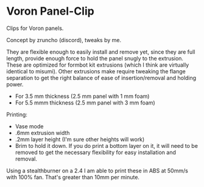 
# Voron Panel-Clip
Clips for Voron panels.

Concept by zruncho (discord), tweaks by me.

They are flexible enough to easily install and remove yet, since they are full length, provide enough force to hold the panel snugly to the extrusion. These are optimized for formbot kit extrusions (which I think are virtually identical to misumi). Other extrusions make require tweaking the flange separation to get the right balance of ease of insertion/removal and holding power.

* For 3.5 mm thickness (2.5 mm panel with 1 mm foam)
* For 5.5 mmm thickness (2.5 mm panel with 3 mm foam)


Printing:
- Vase mode
- .6mm extrusion width
- .2mm layer height (I'm sure other heights will work)
- Brim to hold it down. If you do print a bottom layer on it, it will need to be removed to get the necessary flexibility for easy installation and removal.

Using a stealthburner on a 2.4 I am able to print these in ABS at 50mm/s with 100% fan. That's greater than 10mm per minute.


